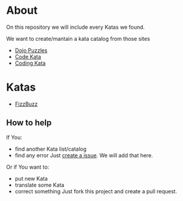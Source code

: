 # About
On this repository we will include every Katas we found.

We want to create/mantain a kata catalog from those sites
* [Dojo Puzzles](http://dojopuzzles.com/problemas/todos/)
* [Code Kata](http://codekata.com/)
* [Coding Kata](http://codingkata.net/Katas)

# Katas
* [FizzBuzz](https://github.com/maceiocodingdojo/katas/blob/master/fizzbuzz.md)

## How to help

If You:
* find another Kata list/catalog
* find any error
Just [create a issue](https://github.com/maceiocodingdojo/katas/issues/new). We will add that here.

Or if You want to:
* put new Kata
* translate some Kata
* correct something
Just fork this project and create a pull request.
